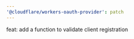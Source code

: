 ```yaml
---
'@cloudflare/workers-oauth-provider': patch
---
```


feat: add a function to validate client registration
